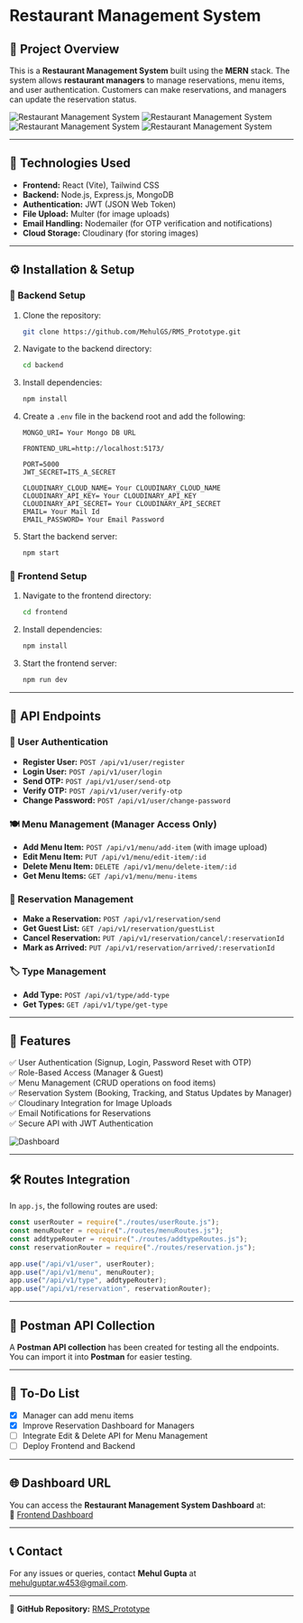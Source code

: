 # Restaurant Management System

## 📌 Project Overview
This is a **Restaurant Management System** built using the **MERN** stack. The system allows **restaurant managers** to manage reservations, menu items, and user authentication. Customers can make reservations, and managers can update the reservation status.

![Restaurant Management System](./images/ScreenShot2.png)
![Restaurant Management System](./images/ScreenShot3.png)
![Restaurant Management System](./images/ScreenShot4.png)
![Restaurant Management System](./images/ScreenShot5.png)

---

## 🚀 Technologies Used
- **Frontend:** React (Vite), Tailwind CSS
- **Backend:** Node.js, Express.js, MongoDB
- **Authentication:** JWT (JSON Web Token)
- **File Upload:** Multer (for image uploads)
- **Email Handling:** Nodemailer (for OTP verification and notifications)
- **Cloud Storage:** Cloudinary (for storing images)

---

## ⚙️ Installation & Setup
### 📌 Backend Setup
1. Clone the repository:
   ```sh
   git clone https://github.com/MehulGS/RMS_Prototype.git
   ```
2. Navigate to the backend directory:
   ```sh
   cd backend
   ```
3. Install dependencies:
   ```sh
   npm install
   ```
4. Create a `.env` file in the backend root and add the following:
   ```env
   MONGO_URI= Your Mongo DB URL 

   FRONTEND_URL=http://localhost:5173/

   PORT=5000
   JWT_SECRET=ITS_A_SECRET

   CLOUDINARY_CLOUD_NAME= Your CLOUDINARY_CLOUD_NAME
   CLOUDINARY_API_KEY= Your CLOUDINARY_API_KEY
   CLOUDINARY_API_SECRET= Your CLOUDINARY_API_SECRET
   EMAIL= Your Mail Id
   EMAIL_PASSWORD= Your Email Password
   ```
5. Start the backend server:
   ```sh
   npm start
   ```

### 📌 Frontend Setup
1. Navigate to the frontend directory:
   ```sh
   cd frontend
   ```
2. Install dependencies:
   ```sh
   npm install
   ```
3. Start the frontend server:
   ```sh
   npm run dev
   ```

---

## 🔗 API Endpoints
### 🧑 User Authentication
- **Register User:** `POST /api/v1/user/register`
- **Login User:** `POST /api/v1/user/login`
- **Send OTP:** `POST /api/v1/user/send-otp`
- **Verify OTP:** `POST /api/v1/user/verify-otp`
- **Change Password:** `POST /api/v1/user/change-password`

### 🍽️ Menu Management (Manager Access Only)
- **Add Menu Item:** `POST /api/v1/menu/add-item` (with image upload)
- **Edit Menu Item:** `PUT /api/v1/menu/edit-item/:id`
- **Delete Menu Item:** `DELETE /api/v1/menu/delete-item/:id`
- **Get Menu Items:** `GET /api/v1/menu/menu-items`

### 📅 Reservation Management
- **Make a Reservation:** `POST /api/v1/reservation/send`
- **Get Guest List:** `GET /api/v1/reservation/guestList`
- **Cancel Reservation:** `PUT /api/v1/reservation/cancel/:reservationId`
- **Mark as Arrived:** `PUT /api/v1/reservation/arrived/:reservationId`

### 🏷️ Type Management
- **Add Type:** `POST /api/v1/type/add-type`
- **Get Types:** `GET /api/v1/type/get-type`

---

## 🎯 Features
✅ User Authentication (Signup, Login, Password Reset with OTP)  
✅ Role-Based Access (Manager & Guest)  
✅ Menu Management (CRUD operations on food items)  
✅ Reservation System (Booking, Tracking, and Status Updates by Manager)  
✅ Cloudinary Integration for Image Uploads  
✅ Email Notifications for Reservations  
✅ Secure API with JWT Authentication  

![Dashboard](./images/screenshot2.png)

---

## 🛠 Routes Integration
In `app.js`, the following routes are used:
```js
const userRouter = require("./routes/userRoute.js");
const menuRouter = require("./routes/menuRoutes.js");
const addtypeRouter = require("./routes/addtypeRoutes.js");
const reservationRouter = require("./routes/reservation.js");

app.use("/api/v1/user", userRouter);
app.use("/api/v1/menu", menuRouter);
app.use("/api/v1/type", addtypeRouter);
app.use("/api/v1/reservation", reservationRouter);
```

---

## 📝 Postman API Collection
A **Postman API collection** has been created for testing all the endpoints. You can import it into **Postman** for easier testing.

---

## 📌 To-Do List
- [x] Manager can add menu items
- [x] Improve Reservation Dashboard for Managers
- [ ] Integrate Edit & Delete API for Menu Management
- [ ] Deploy Frontend and Backend

---

## 🌐 Dashboard URL
You can access the **Restaurant Management System Dashboard** at:  
🔗 [Frontend Dashboard](http://localhost:5173/dashboard)

---

## 📞 Contact
For any issues or queries, contact **Mehul Gupta** at [mehulguptar.w453@gmail.com](mailto:mehulguptar.w453@gmail.com).

---

📍 **GitHub Repository:** [RMS_Prototype](https://github.com/MehulGS/RMS_Prototype)

